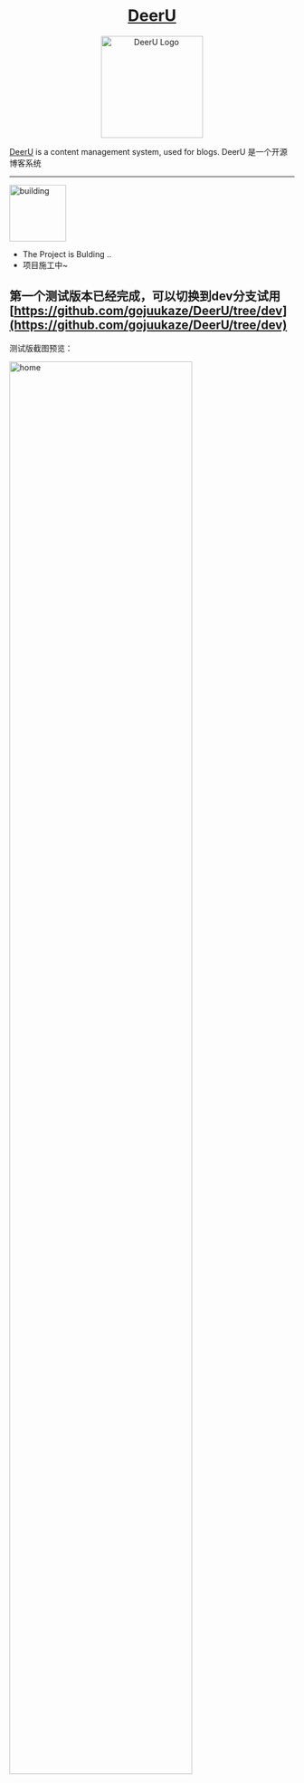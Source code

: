 <h1 align="center">
 <a href="https://github.com/gojuukaze/DeerU" title="DeerU">DeerU</a>
</h1>
<p align="center">
  <a href="https://github.com/gojuukaze/DeerU" title="DeerU">
  <img alt="DeerU Logo" src="https://github.com/gojuukaze/DeerU/blob/master/logo_black.png?raw=true" width="180">
  </a>
</p>

[DeerU](https://github.com/gojuukaze/DeerU) is a content management system, used for blogs.
DeerU 是一个开源博客系统
___
<img alt="building" src="https://github.com/gojuukaze/DeerU/blob/master/building.png?raw=true" width="100">

* The Project is Bulding ..
* 项目施工中~

第一个测试版本已经完成，可以切换到dev分支试用 [https://github.com/gojuukaze/DeerU/tree/dev](https://github.com/gojuukaze/DeerU/tree/dev)
-------------------------------------------------------------------------------------------------------------------
测试版截图预览：

<img alt="home" src="https://github.com/gojuukaze/DeerU/blob/dev/docs/source/_static/home.png?raw=true" width="80%">
